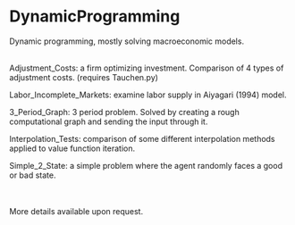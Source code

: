 # DynamicProgramming
Dynamic programming, mostly solving macroeconomic models.
<br/><br/>

Adjustment_Costs: a firm optimizing investment. Comparison of 4 types of adjustment costs. (requires Tauchen.py)

Labor_Incomplete_Markets: examine labor supply in Aiyagari (1994) model.

3_Period_Graph: 3 period problem. Solved by creating a rough computational graph and sending the input through it.

Interpolation_Tests: comparison of some different interpolation methods applied to value function iteration.

Simple_2_State: a simple problem where the agent randomly faces a good or bad state.

<br/><br/>
More details available upon request.

